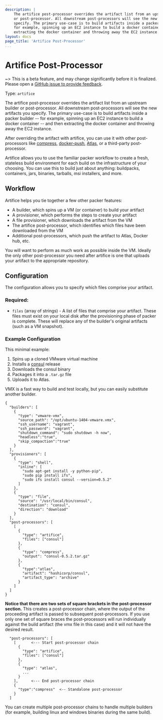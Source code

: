 ```yaml
---
description: |
    The artifice post-processor overrides the artifact list from an upstream builder
    or post-processor. All downstream post-processors will see the new artifacts you
    specify. The primary use-case is to build artifacts inside a packer builder --
    for example, spinning up an EC2 instance to build a docker container -- and then
    extracting the docker container and throwing away the EC2 instance.
layout: docs
page_title: 'Artifice Post-Processor'
...
```


# Artifice Post-Processor

\~&gt; This is a beta feature, and may change significantly before it is
finalized. Please open a [GitHub issue to provide
feedback](https://github.com/mitchellh/packer/issues).

Type: `artifice`

The artifice post-processor overrides the artifact list from an upstream builder
or post-processor. All downstream post-processors will see the new artifacts you
specify. The primary use-case is to build artifacts inside a packer builder --
for example, spinning up an EC2 instance to build a docker container -- and then
extracting the docker container and throwing away the EC2 instance.

After overriding the artifact with artifice, you can use it with other
post-processors like
[compress](https://www.packer.io/docs/post-processors/compress.html),
[docker-push](https://www.packer.io/docs/post-processors/docker-push.html),
[Atlas](https://www.packer.io/docs/post-processors/atlas.html), or a third-party
post-processor.

Artifice allows you to use the familiar packer workflow to create a fresh,
stateless build environment for each build on the infrastructure of your
choosing. You can use this to build just about anything: buildpacks, containers,
jars, binaries, tarballs, msi installers, and more.

## Workflow

Artifice helps you tie together a few other packer features:

-   A builder, which spins up a VM (or container) to build your artifact
-   A provisioner, which performs the steps to create your artifact
-   A file provisioner, which downloads the artifact from the VM
-   The artifice post-processor, which identifies which files have been
    downloaded from the VM
-   Additional post-processors, which push the artifact to Atlas, Docker
    hub, etc.

You will want to perform as much work as possible inside the VM. Ideally the
only other post-processor you need after artifice is one that uploads your
artifact to the appropriate repository.

## Configuration

The configuration allows you to specify which files comprise your artifact.

### Required:

-   `files` (array of strings) - A list of files that comprise your artifact.
    These files must exist on your local disk after the provisioning phase of
    packer is complete. These will replace any of the builder's original
    artifacts (such as a VM snapshot).

### Example Configuration

This minimal example:

1.  Spins up a cloned VMware virtual machine
2.  Installs a [consul](https://www.consul.io/) release
3.  Downloads the consul binary
4.  Packages it into a `.tar.gz` file
5.  Uploads it to Atlas.

VMX is a fast way to build and test locally, but you can easily substitute
another builder.

``` {.javascript}
{
  "builders": [
    {
      "type": "vmware-vmx",
      "source_path": "/opt/ubuntu-1404-vmware.vmx",
      "ssh_username": "vagrant",
      "ssh_password": "vagrant",
      "shutdown_command": "sudo shutdown -h now",
      "headless":"true",
      "skip_compaction":"true"
    }
  ],
  "provisioners": [
    {
      "type": "shell",
      "inline": [
        "sudo apt-get install -y python-pip",
        "sudo pip install ifs",
        "sudo ifs install consul --version=0.5.2"
      ]
    },
    {
      "type": "file",
      "source": "/usr/local/bin/consul",
      "destination": "consul",
      "direction": "download"
    }
  ],
  "post-processors": [
    [
      {
        "type": "artifice",
        "files": ["consul"]
      },
      {
        "type": "compress",
        "output": "consul-0.5.2.tar.gz"
      },
      {
        "type":"atlas",
        "artifact": "hashicorp/consul",
        "artifact_type": "archive"
      }
    ]
  ]
}
```

**Notice that there are two sets of square brackets in the post-processor
section.** This creates a post-processor chain, where the output of the
proceeding artifact is passed to subsequent post-processors. If you use only one
set of square braces the post-processors will run individually against the build
artifact (the vmx file in this case) and it will not have the desired result.

      "post-processors": [
        [       <--- Start post-processor chain
          {
            "type": "artifice",
            "files": ["consul"]
          },
          {
            "type": "atlas",
            ...
          }
        ],      <--- End post-processor chain
        {
          "type":"compress"  <-- Standalone post-processor
        }
      ]

You can create multiple post-processor chains to handle multiple builders (for
example, building linux and windows binaries during the same build).
